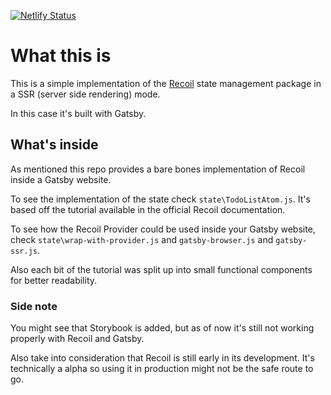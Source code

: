 [![Netlify Status](https://api.netlify.com/api/v1/badges/d4f56a5a-023a-418c-acbf-3a80b94d2ccb/deploy-status)](https://app.netlify.com/sites/gatsby-with-recoil/deploys)

# What this is

This is a simple implementation of the [Recoil](https://recoiljs.org/) state management package in a SSR (server side rendering) mode. 

In this case it's built with Gatsby.

## What's inside

As mentioned this repo provides a bare bones implementation of Recoil inside a Gatsby website.

To see the implementation of the state check `state\TodoListAtom.js`. It's based off the tutorial available in the official Recoil documentation.

To see how the Recoil Provider could be used inside your Gatsby website, check `state\wrap-with-provider.js` and `gatsby-browser.js` and `gatsby-ssr.js`.

Also each bit of the tutorial was split up into small functional components for better readability.



### Side note

You might see that Storybook is added, but as of now it's still not working properly with Recoil and Gatsby.

Also take into consideration that Recoil is still early in its development. It's technically a alpha so using it in production might not be the safe route to go.


